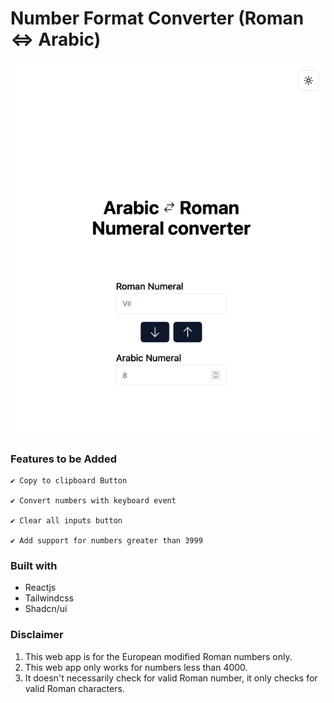 # Number Format Converter (Roman <=> Arabic)

![Web App Screenshot](./screenshot.png)

### Features to be Added

    ✔︎ Copy to clipboard Button

    ✔︎ Convert numbers with keyboard event

    ✔︎ Clear all inputs button

    ✔︎ Add support for numbers greater than 3999

### Built with

- Reactjs
- Tailwindcss
- Shadcn/ui

### Disclaimer

1. This web app is for the European modified Roman numbers only.
2. This web app only works for numbers less than 4000.
3. It doesn't necessarily check for valid Roman number, it only checks for valid Roman characters.
